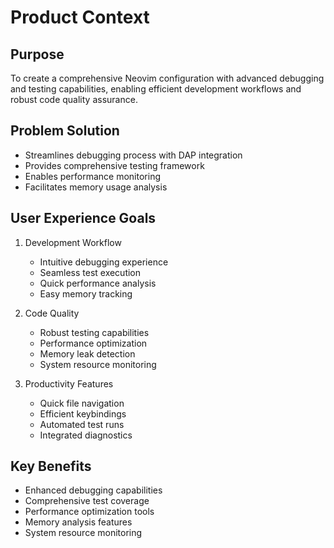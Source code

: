 # Product Context

## Purpose
To create a comprehensive Neovim configuration with advanced debugging and testing capabilities, enabling efficient development workflows and robust code quality assurance.

## Problem Solution
- Streamlines debugging process with DAP integration
- Provides comprehensive testing framework
- Enables performance monitoring
- Facilitates memory usage analysis

## User Experience Goals
1. Development Workflow
   - Intuitive debugging experience
   - Seamless test execution
   - Quick performance analysis
   - Easy memory tracking

2. Code Quality
   - Robust testing capabilities
   - Performance optimization
   - Memory leak detection
   - System resource monitoring

3. Productivity Features
   - Quick file navigation
   - Efficient keybindings
   - Automated test runs
   - Integrated diagnostics

## Key Benefits
- Enhanced debugging capabilities
- Comprehensive test coverage
- Performance optimization tools
- Memory analysis features
- System resource monitoring